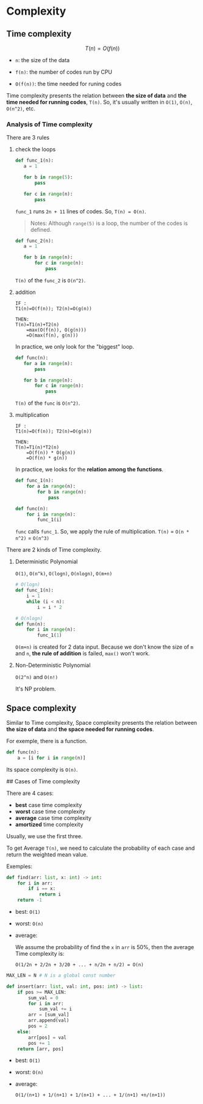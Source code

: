 # Complexity

## Time complexity

```math
T(n) = O(f(n))
```

- `n`: the size of the data

- `f(n)`: the number of codes run by CPU

- `O(f(n))`: the time needed for runing codes

Time complexity presents the relation between **the size of data** and **the time needed for running codes**, `T(n)`. So, it's usually written in `O(1)`, `O(n)`, `O(n^2)`, etc.

### Analysis of Time complexity

There are 3 rules

1. check the loops

    ```python
    def func_1(n):
       a = 1

       for b in range(5):
           pass

       for c in range(n):
           pass
    ```

    `func_1` runs `2n + 11` lines of codes. So, `T(n) = O(n)`.

    > Notes: Although `range(5)` is a loop, the number of the codes is defined.

    ```python
    def func_2(n):
       a = 1

       for b in range(n):
           for c in range(n):
               pass
    ```
    `T(n)` of the `func_2` is `O(n^2)`.

2. addition

   ```
   IF : 
   T1(n)=O(f(n)); T2(n)=O(g(n))
   
   THEN: 
   T(n)=T1(n)+T2(n)
       =max(O(f(n)), O(g(n))) 
       =O(max(f(n), g(n)))
   ```
   In practice, we only look for the "biggest" loop.

    ```python
    def func(n):
       for a in range(n):
           pass

       for b in range(n):
           for c in range(n):
               pass
    ```
    `T(n)` of the `func` is `O(n^2)`.

3. multiplication


    ```
    IF : 
    T1(n)=O(f(n)); T2(n)=O(g(n))
    
    THEN: 
    T(n)=T1(n)*T2(n)
        =O(f(n)) * O(g(n)) 
        =O(f(n) * g(n))
    ```
    In practice, we looks for the **relation among the functions**.

    ```python
    def func_1(n):
        for a in range(n):
            for b in range(n):
                pass
    
    def func(n):
        for i in range(n):
            func_1(i)
    ```
    `func` calls `func_1`. So, we apply the rule of multiplication. `T(n)` = `O(n * n^2)` = `O(n^3)`


There are 2 kinds of Time complexity.

1. Deterministic Polynomial

    `O(1)`, `O(n^k)`, `O(logn)`, `O(nlogn)`, `O(m+n)`

    ```python
    # O(logn)
    def func_1(n):
        i = 1
        while (i < n):
            i = i * 2

    # O(nlogn)
    def fun(n):
        for i in range(n):
            func_1(1)   
    ```

    `O(m+n)` is created for 2 data input. Because we don't know the size of `m` and `n`, **the rule of addition** is failed, `max()` won't work.

2. Non-Deterministic Polynomial

    `O(2^n)` and `O(n!)`
    
    It's NP problem.

## Space complexity

Similar to Time complexity, Space complexity presents the relation between **the size of data** and **the space needed for running codes**.

For exemple, there is a function.

```python
def func(n):
    a = [i for i in range(n)]
```

Its space complexity is `O(n)`.

## Cases of Time complexity

There are 4 cases: 

- **best** case time complexity
- **worst** case time complexity
- **average** case time complexity
- **amortized** time complexity

Usually, we use the first three. 

To get Average `T(n)`, we need to calculate the probability of each case and return the weighted mean value.

Exemples:

```python
def find(arr: list, x: int) -> int:
    for i in arr:
        if i == x:
            return i
    return -1
```

- best: `O(1)`
- worst: `O(n)`
- average: 

    We assume the probability of find the `x` in `arr` is 50%, then the average Time complexity is:

    ```
    O(1/2n + 2/2n + 3/20 + ... + n/2n + n/2) = O(n)
    ```

```python
MAX_LEN = N # N is a global const number

def insert(arr: list, val: int, pos: int) -> list:
    if pos >= MAX_LEN:
        sum_val = 0
        for i in arr:
            sum_val += i
        arr = [sum_val]
        arr.append(val)
        pos = 2
    else:
        arr[pos] = val
        pos += 1
    return [arr, pos]
```

- best: `O(1)`
- worst: `O(n)`
- average: 

    ```
    O(1/(n+1) + 1/(n+1) + 1/(n+1) + ... + 1/(n+1) +n/(n+1))
    ```

   